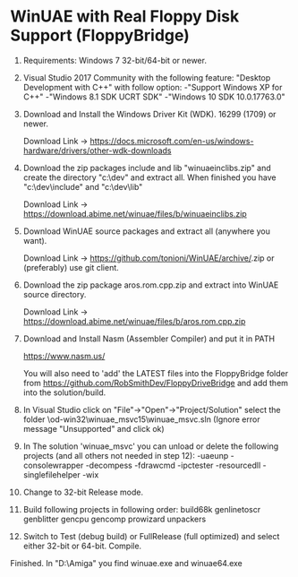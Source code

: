 
# WinUAE with Real Floppy Disk Support (FloppyBridge)

1) Requirements: Windows 7 32-bit/64-bit or newer.

2) Visual Studio 2017 Community with the following feature:
	"Desktop Development with C++" with follow option:
	-"Support Windows XP for C++"
	-"Windows 8.1 SDK UCRT SDK"
	-"Windows 10 SDK 10.0.17763.0"

3) Download and Install the Windows Driver Kit (WDK). 16299 (1709) or newer.
		
	Download Link -> https://docs.microsoft.com/en-us/windows-hardware/drivers/other-wdk-downloads
	
4) Download the zip packages include and lib "winuaeinclibs.zip" and create the directory "c:\dev" and extract all. When finished you have "c:\dev\include" and \"c:\dev\lib" 
	 	 
	Download Link -> https://download.abime.net/winuae/files/b/winuaeinclibs.zip
		
5) Download WinUAE source packages and extract all (anywhere you want).

	Download Link -> https://github.com/tonioni/WinUAE/archive/<version>.zip
	or (preferably) use git client.

6) Download the zip package aros.rom.cpp.zip and extract into WinUAE source directory.

	Download Link -> https://download.abime.net/winuae/files/b/aros.rom.cpp.zip	
				
7) Download and Install Nasm (Assembler Compiler) and put it in PATH

	https://www.nasm.us/
	
	You will also need to 'add' the LATEST files into the FloppyBridge folder from https://github.com/RobSmithDev/FloppyDriveBridge
	and add them into the solution/build.

8) In Visual Studio click on "File"->"Open"->"Project/Solution" select the folder <source directory>\od-win32\winuae_msvc15\winuae_msvc.sln (Ignore error message "Unsupported" and click ok)

9) In The solution 'winuae_msvc' you can unload or delete the following projects (and all others not needed in step 12):
	-uaeunp
	-consolewrapper
	-decompess
	-fdrawcmd
	-ipctester
	-resourcedll
	-singlefilehelper
	-wix

10) Change to 32-bit Release mode.

11) Build following projects in following order:
	build68k
	genlinetoscr
	genblitter
	gencpu
	gencomp
	prowizard
	unpackers
		
12) Switch to Test (debug build) or FullRelease (full optimized) and select either 32-bit or 64-bit. Compile.

Finished. In "D:\Amiga\" you find winuae.exe and winuae64.exe
